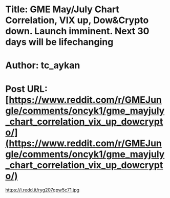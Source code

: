 # Title: GME May/July Chart Correlation, VIX up, Dow&Crypto down. Launch imminent. Next 30 days will be lifechanging
# Author: tc_aykan
# Post URL: [https://www.reddit.com/r/GMEJungle/comments/oncyk1/gme_mayjuly_chart_correlation_vix_up_dowcrypto/](https://www.reddit.com/r/GMEJungle/comments/oncyk1/gme_mayjuly_chart_correlation_vix_up_dowcrypto/)


https://i.redd.it/ryg207qpw5c71.jpg